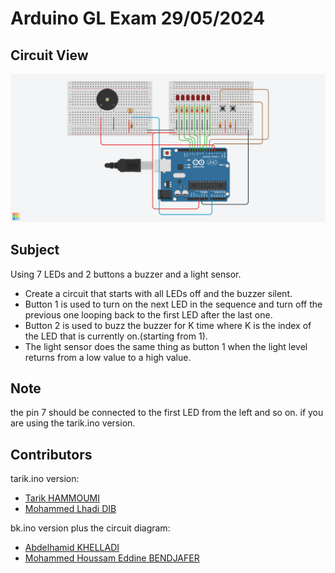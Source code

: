 # Arduino GL Exam 29/05/2024

## Circuit View
![Circuit Diagram](arduino.png)

## Subject

Using 7 LEDs and 2 buttons a buzzer and a light sensor. 
- Create a circuit that starts with all LEDs off and the buzzer silent. 
- Button 1 is used to turn on the next LED in the sequence and turn off the previous one looping back to the first LED after the last one.
- Button 2 is used to buzz the buzzer for K time where K is the index of the LED that is currently on.(starting from 1).
- The light sensor does the same thing as button 1 when the light level returns from a low value to a high value.

## Note

the pin 7 should be connected to the first LED from the left and so on. if you are using the tarik.ino version.

## Contributors
tarik.ino version:
- [Tarik HAMMOUMI](https://github.com/ItsTarikBTW)
- [Mohammed Lhadi DIB](https://github.com/Lhadidib07)

bk.ino version plus the circuit diagram:
- [Abdelhamid KHELLADI](https://github.com/AbdelhamidKHELLADI)
- [Mohammed Houssam Eddine BENDJAFER](https://github.com/VWVWVWVWVWVWVW)

